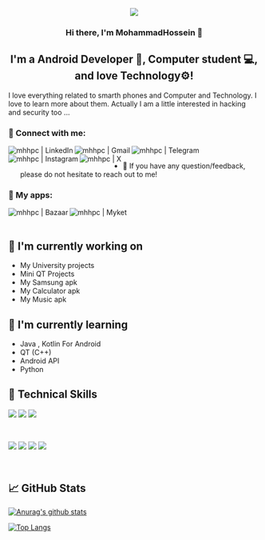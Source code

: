 <p align="center">
  <img src="https://github.com/mhhpc/mhhpc/assets/93550340/7a4c7486-56be-436d-821e-bd2d8618e8ea" />
</p>

<h3 align="center">
Hi there, I'm MohammadHossein 👋
</h3>

<h2 align="center">
I'm a Android Developer 📱, Computer student 💻, and love Technology⚙️!
</h2> 

I love everything related to smarth phones and Computer and Technology. I love to learn more about them. Actually I am a little interested in hacking and security too ...

### 🤝 Connect with me:

<a href="https://www.linkedin.com/in/mhhpc/"><img align="left" src="https://img.shields.io/badge/LinkedIn-0077B5?style=for-the-badge&logo=linkedin&logoColor=white" alt="mhhpc | LinkedIn"/></a>
<a href = "mailto: hamidimhhossein@gmail.com"><img align="left" src="https://img.shields.io/badge/Gmail-D14836?style=for-the-badge&logo=gmail&logoColor=white" alt="mhhpc | Gmail"/></a>
<a href="https://https://telegram.me/mhhpc"><img align="left" src="https://img.shields.io/badge/Telegram-2CA5E0?style=for-the-badge&logo=telegram&logoColor=white" alt="mhhpc | Telegram"/></a>
<a href="https://instagram.com/mhhpc"><img align="left" src="https://img.shields.io/badge/Instagram-E4405F?style=for-the-badge&logo=instagram&logoColor=white" alt="mhhpc | Instagram"/></a>
<a href="https://twitter.com/mhhpcs"><img align="left" src="https://img.shields.io/badge/Twitter-1DA1F2?style=for-the-badge&logo=twitter&logoColor=white" alt="mhhpc | X"/></a>
</br>
- 💬 If you have any question/feedback, please do not hesitate to reach out to me!

### 🤝 My apps:

<a href="https://cafebazaar.ir/developer/781503171866"><img align="left" src="https://github.com/mhhpc/mhhpc/assets/93550340/6ec5935e-80de-44e1-aa7f-555ff679a05c" alt="mhhpc | Bazaar"/></a>
<a href = "https://myket.ir/developer/dev-58057"><img align="left" src="https://github.com/mhhpc/mhhpc/assets/93550340/ebd2f670-55bf-4230-9307-cfaa6c634b78" alt="mhhpc | Myket"/></a>
</br>
</br>

## 🔭 I'm currently working on

- My University projects
- Mini QT Projects
- My Samsung apk
- My Calculator apk
- My Music apk

## 🌱 I'm currently learning

- Java , Kotlin For Android
- QT (C++)
- Android API
- Python

## 💼 Technical Skills

![](https://img.shields.io/badge/C%2B%2B-00599C?style=for-the-badge&logo=c%2B%2B&logoColor=white)
![](https://img.shields.io/badge/Java-ED8B00?style=for-the-badge&logo=openjdk&logoColor=white)
![](https://img.shields.io/badge/Python-3776AB?style=for-the-badge&logo=python&logoColor=white)

</br>

![](https://img.shields.io/badge/Android-3DDC84?style=for-the-badge&logo=android&logoColor=white)
![](https://img.shields.io/badge/Android_Studio-3DDC84?style=for-the-badge&logo=android-studio&logoColor=white)
![](https://img.shields.io/badge/GitHub-100000?style=for-the-badge&logo=github&logoColor=white)
![](https://img.shields.io/badge/GIT-E44C30?style=for-the-badge&logo=git&logoColor=white)


</br>

## 📈 GitHub Stats 

[![Anurag's github stats](https://github-readme-stats.vercel.app/api?username=mhhpc)](https://github.com/mhhpc)

[![Top Langs](https://github-readme-stats.vercel.app/api/top-langs/?username=mhhpc&layout=compact)](https://github.com/mhhpc)

